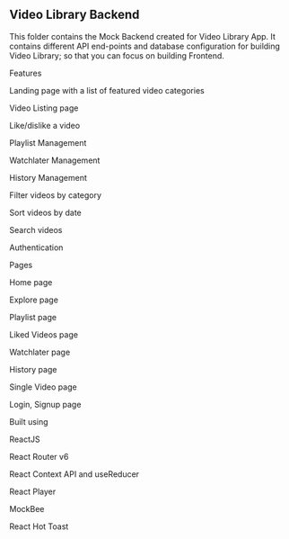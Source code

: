 ## Video Library Backend

This folder contains the Mock Backend created for Video Library App. It contains different API end-points and database configuration for building Video Library; so that you can focus on building Frontend.


Features

Landing page with a list of featured video categories

Video Listing page

Like/dislike a video

Playlist Management

Watchlater Management

History Management

Filter videos by category

Sort videos by date

Search videos

Authentication



Pages

Home page

Explore page

Playlist page

Liked Videos page

Watchlater page

History page

Single Video page



Login, Signup page


Built using



ReactJS

React Router v6

React Context API and useReducer

React Player


MockBee

React Hot Toast
